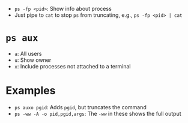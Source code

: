 - `ps -fp <pid>`: Show info about process
- Just pipe to `cat` to stop `ps` from truncating, e.g., `ps -fp <pid> | cat`

# `ps aux`

- `a`: All users
- `u`: Show owner
- `x`: Include processes not attached to a terminal

# Examples

- `ps auxo pgid`: Adds `pgid`, but truncates the command
- `ps -ww -A -o pid,pgid,args`: The `-ww` in these shows the full output

